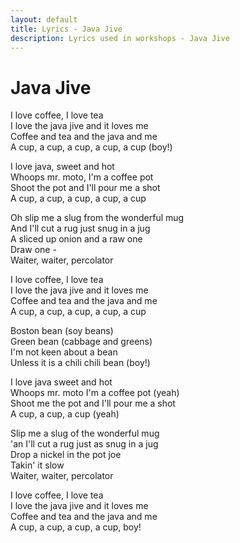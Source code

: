 ```yaml
---
layout: default
title: Lyrics - Java Jive
description: Lyrics used in workshops - Java Jive
---
```


# Java Jive
I love coffee, I love tea  
I love the java jive and it loves me  
Coffee and tea and the java and me  
A cup, a cup, a cup, a cup, a cup (boy!)  

I love java, sweet and hot  
Whoops mr. moto, I'm a coffee pot  
Shoot the pot and I'll pour me a shot  
A cup, a cup, a cup, a cup, a cup  

Oh slip me a slug from the wonderful mug  
And I'll cut a rug just snug in a jug  
A sliced up onion and a raw one  
Draw one -  
Waiter, waiter, percolator  

I love coffee, I love tea  
I love the java jive and it loves me  
Coffee and tea and the java and me  
A cup, a cup, a cup, a cup, a cup  

Boston bean (soy beans)  
Green bean (cabbage and greens)  
I'm not keen about a bean  
Unless it is a chili chili bean (boy!)  

I love java sweet and hot  
Whoops mr. moto I'm a coffee pot (yeah)  
Shoot me the pot and I'll pour me a shot  
A cup, a cup, a cup (yeah)  

Slip me a slug of the wonderful mug  
'an I'll cut a rug just as snug in a jug  
Drop a nickel in the pot joe  
Takin' it slow  
Waiter, waiter, percolator  

I love coffee, I love tea  
I love the java jive and it loves me  
Coffee and tea and the java and me  
A cup, a cup, a cup, a cup, boy!  